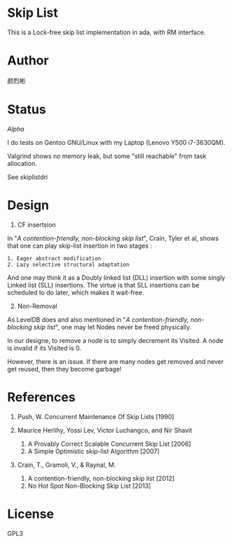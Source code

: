 Skip List
=========
This is a Lock-free skip list implementation in ada, with RM interface.

Author
======
颜烈彬

Status
======
*Alpha*

I do tests on Gentoo GNU/Linux with my Laptop (Lenovo Y500 i7-3630QM).

Valgrind shows no memory leak, but some "still reachable" from task allocation.

See skiplistdri

Design
========
1. CF insertsion

In "*A contention-friendly, non-blocking skip list*", Crain, Tyler et al, shows that
one can play skip-list insertion in two stages :

    1. Eager abstract modification
    2. Lazy selective structural adaptation

And one may think it as a Doubly linked list (DLL) insertion with some singly Linked list (SLL) insertions.
The virtue is that SLL insertions can be scheduled to do later, which makes it wait-free.

2. Non-Removal

As LevelDB does and also mentioned in "*A contention-friendly, non-blocking skip list*", one may let Nodes never be freed physically.

In our designe, to remove a node is to simply decrement its Visited. A node is invalid if its Visited is 0.

However, there is an issue. If there are many nodes get removed and never get reused, then they become garbage!

References
==========
1. Push, W. Concurrent Maintenance Of Skip Lists [1990]

2. Maurice Herlihy, Yossi Lev, Victor Luchangco, and Nir Shavit

    1. A Provably Correct Scalable Concurrent Skip List [2006]
    2. A Simple Optimistic skip-list Algorithm [2007]


3. Crain, T., Gramoli, V., & Raynal, M.

    1. A contention-friendly, non-blocking skip list [2012]
    1. No Hot Spot Non-Blocking Skip List [2013]

License
=======
GPL3
